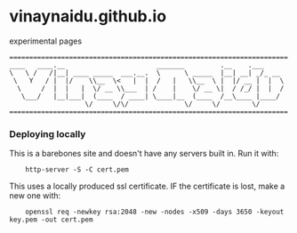 # vinaynaidu.github.io
experimental pages

	======================================================================
	____   ____.__                       _______         .__    .___
	\   \ /   /|__| ____ _____  ___.__.  \      \ _____  |__| __| _/_ __
	 \   Y   / |  |/    \\__  \<   |  |  /   |   \\__  \ |  |/ __ |  |  \
	  \     /  |  |   |  \/ __ \\___  | /    |    \/ __ \|  / /_/ |  |  /
	   \___/   |__|___|  (____  / ____| \____|__  (____  /__\____ |____/
	                   \/     \/\/              \/     \/        \/
	======================================================================

### Deploying locally

This is a barebones site and doesn't have any servers built in. Run it with:

		http-server -S -C cert.pem

This uses a locally produced ssl certificate. IF the certificate is lost, make a new one with:

		openssl req -newkey rsa:2048 -new -nodes -x509 -days 3650 -keyout key.pem -out cert.pem
